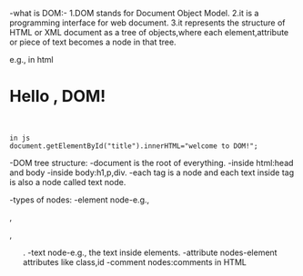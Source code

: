 -what is DOM:-
1.DOM stands for Document Object Model.
2.it is a programming interface for web document.
3.it represents the structure of HTML or XML document as a tree of objects,where each element,attribute or piece of text becomes a node in that tree.

e.g., in html
    <html>
         <body>
           <h1 id="title">Hello , DOM!</h1>
        <body>  
    </html>  

    in js
    document.getElementById("title").innerHTML="welcome to DOM!";

-DOM tree structure:
-document is the root of everything.
-inside html:head and body
-inside body:h1,p,div.
-each tag is a node and each text inside tag is also a node called text node.

-types of nodes:
-element node-e.g., <p>,<div>,<ul>.
-text node-e.g., the text inside elements.
-attribute nodes-element attributes like class,id
-comment nodes:comments in HTML
